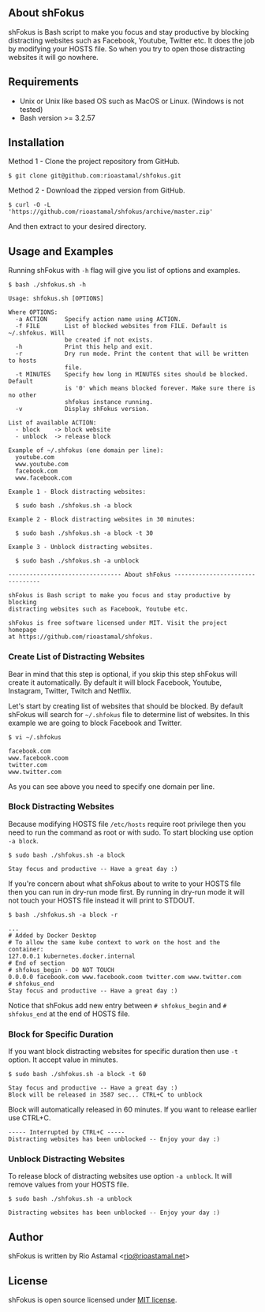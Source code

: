 ## About shFokus

shFokus is Bash script to make you focus and stay productive by blocking distracting websites such as Facebook, Youtube, Twitter etc. It does the job by modifying your HOSTS file. So when you try to open those distracting websites it will go nowhere.

## Requirements

- Unix or Unix like based OS such as MacOS or Linux. (Windows is not tested)
- Bash version >= 3.2.57

## Installation

Method 1 - Clone the project repository from GitHub.

```
$ git clone git@github.com:rioastamal/shfokus.git
```

Method 2 - Download the zipped version from GitHub.

```
$ curl -O -L 'https://github.com/rioastamal/shfokus/archive/master.zip'
```

And then extract to your desired directory.

## Usage and Examples

Running shFokus with `-h` flag will give you list of options and examples.

```
$ bash ./shfokus.sh -h
```

```
Usage: shfokus.sh [OPTIONS]

Where OPTIONS:
  -a ACTION     Specify action name using ACTION.
  -f FILE       List of blocked websites from FILE. Default is ~/.shfokus. Will
                be created if not exists.
  -h            Print this help and exit.
  -r            Dry run mode. Print the content that will be written to hosts
                file.
  -t MINUTES    Specify how long in MINUTES sites should be blocked. Default
                is '0' which means blocked forever. Make sure there is no other
                shfokus instance running.
  -v            Display shFokus version.

List of available ACTION:
  - block    -> block website
  - unblock  -> release block

Example of ~/.shfokus (one domain per line):
  youtube.com
  www.youtube.com
  facebook.com
  www.facebook.com

Example 1 - Block distracting websites:

  $ sudo bash ./shfokus.sh -a block

Example 2 - Block distracting websites in 30 minutes:

  $ sudo bash ./shfokus.sh -a block -t 30

Example 3 - Unblock distracting websites.

  $ sudo bash ./shfokus.sh -a unblock

-------------------------------- About shFokus --------------------------------

shFokus is Bash script to make you focus and stay productive by blocking
distracting websites such as Facebook, Youtube etc.

shFokus is free software licensed under MIT. Visit the project homepage
at https://github.com/rioastamal/shfokus.

```

### Create List of Distracting Websites

Bear in mind that this step is optional, if you skip this step shFokus will create it automatically. By default it will block Facebook, Youtube, Instagram, Twitter, Twitch and Netflix.

Let's start by creating list of websites that should be blocked. By default shFokus will search for `~/.shfokus` file to determine list of websites. In this example we are going to block Facebook and Twitter.

```
$ vi ~/.shfokus
```

```
facebook.com
www.facebook.coom
twitter.com
www.twitter.com
```

As you can see above you need to specify one domain per line.

### Block Distracting Websites

Because modifying HOSTS file `/etc/hosts` require root privilege then you need to run the command as root or with sudo. To start blocking use option `-a block`.

```
$ sudo bash ./shfokus.sh -a block
```

```
Stay focus and productive -- Have a great day :)
```

If you're concern about what shFokus about to write to your HOSTS file then you can run in dry-run mode first. By running in dry-run mode it will not touch your HOSTS file instead it will print to STDOUT.

```
$ bash ./shfokus.sh -a block -r
```

```
...
# Added by Docker Desktop
# To allow the same kube context to work on the host and the container:
127.0.0.1 kubernetes.docker.internal
# End of section
# shfokus_begin - DO NOT TOUCH
0.0.0.0 facebook.com www.facebook.coom twitter.com www.twitter.com
# shfokus_end
Stay focus and productive -- Have a great day :)
```

Notice that shFokus add new entry between `# shfokus_begin` and `# shfokus_end` at the end of HOSTS file.

### Block for Specific Duration

If you want block distracting websites for specific duration then use `-t` option. It accept value in minutes.

```
$ sudo bash ./shfokus.sh -a block -t 60
```

```
Stay focus and productive -- Have a great day :)
Block will be released in 3587 sec... CTRL+C to unblock
```

Block will automatically released in 60 minutes. If you want to release earlier use CTRL+C.

```
----- Interrupted by CTRL+C -----
Distracting websites has been unblocked -- Enjoy your day :)
```

### Unblock Distracting Websites

To release block of distracting websites use option `-a unblock`. It will remove values from your HOSTS file.

```
$ sudo bash ./shfokus.sh -a unblock
```

```
Distracting websites has been unblocked -- Enjoy your day :)
```

## Author

shFokus is written by Rio Astamal &lt;rio@rioastamal.net&gt;

## License

shFokus is open source licensed under [MIT license](http://opensource.org/licenses/MIT).
